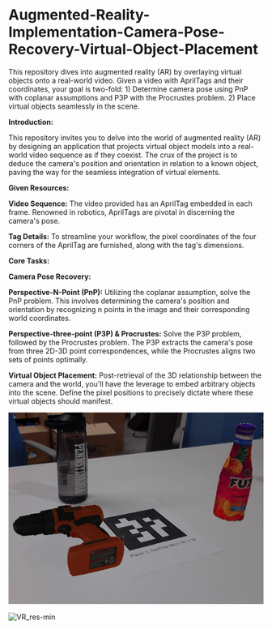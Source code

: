 # Augmented-Reality-Implementation-Camera-Pose-Recovery-Virtual-Object-Placement
This repository dives into augmented reality (AR) by overlaying virtual objects onto a real-world video. Given a video with AprilTags and their coordinates, your goal is two-fold: 1) Determine camera pose using PnP with coplanar assumptions and P3P with the Procrustes problem. 2) Place virtual objects seamlessly in the scene. 


**Introduction:**

This repository invites you to delve into the world of augmented reality (AR) by designing an application that projects virtual object models into a real-world video sequence as if they coexist. The crux of the project is to deduce the camera's position and orientation in relation to a known object, paving the way for the seamless integration of virtual elements.

**Given Resources:**

**Video Sequence:** The video provided has an AprilTag embedded in each frame. Renowned in robotics, AprilTags are pivotal in discerning the camera's pose.

**Tag Details:** To streamline your workflow, the pixel coordinates of the four corners of the AprilTag are furnished, along with the tag's dimensions.

**Core Tasks:**

**Camera Pose Recovery:**

**Perspective-N-Point (PnP):** Utilizing the coplanar assumption, solve the PnP problem. This involves determining the camera's position and orientation by recognizing n points in the image and their corresponding world coordinates.

**Perspective-three-point (P3P) & Procrustes:** Solve the P3P problem, followed by the Procrustes problem. The P3P extracts the camera's pose from three 2D-3D point correspondences, while the Procrustes aligns two sets of points optimally.


**Virtual Object Placement:** Post-retrieval of the 3D relationship between the camera and the world, you'll have the leverage to embed arbitrary objects into the scene. Define the pixel positions to precisely dictate where these virtual objects should manifest.

![vis](https://github.com/bosky2001/CourseWork/blob/main/Machine%20Perception/Augmented%20Reality/code/vis.png)

![VR_res-min](https://github.com/bosky2001/CourseWork/blob/main/Machine%20Perception/Augmented%20Reality/code/VR_res.gif)



